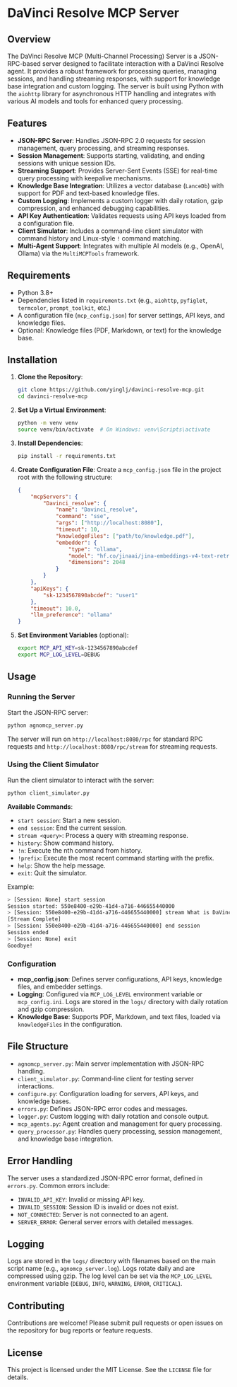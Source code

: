 # DaVinci Resolve MCP Server

## Overview

The DaVinci Resolve MCP (Multi-Channel Processing) Server is a JSON-RPC-based server designed to facilitate interaction with a DaVinci Resolve agent. It provides a robust framework for processing queries, managing sessions, and handling streaming responses, with support for knowledge base integration and custom logging. The server is built using Python with the `aiohttp` library for asynchronous HTTP handling and integrates with various AI models and tools for enhanced query processing.

## Features

- **JSON-RPC Server**: Handles JSON-RPC 2.0 requests for session management, query processing, and streaming responses.
- **Session Management**: Supports starting, validating, and ending sessions with unique session IDs.
- **Streaming Support**: Provides Server-Sent Events (SSE) for real-time query processing with keepalive mechanisms.
- **Knowledge Base Integration**: Utilizes a vector database (`LanceDb`) with support for PDF and text-based knowledge files.
- **Custom Logging**: Implements a custom logger with daily rotation, gzip compression, and enhanced debugging capabilities.
- **API Key Authentication**: Validates requests using API keys loaded from a configuration file.
- **Client Simulator**: Includes a command-line client simulator with command history and Linux-style `!` command matching.
- **Multi-Agent Support**: Integrates with multiple AI models (e.g., OpenAI, Ollama) via the `MultiMCPTools` framework.

## Requirements

- Python 3.8+
- Dependencies listed in `requirements.txt` (e.g., `aiohttp`, `pyfiglet`, `termcolor`, `prompt_toolkit`, etc.)
- A configuration file (`mcp_config.json`) for server settings, API keys, and knowledge files.
- Optional: Knowledge files (PDF, Markdown, or text) for the knowledge base.

## Installation

1. **Clone the Repository**:

   ```bash
   git clone https://github.com/yinglj/davinci-resolve-mcp.git
   cd davinci-resolve-mcp
   ```

2. **Set Up a Virtual Environment**:

   ```bash
   python -m venv venv
   source venv/bin/activate  # On Windows: venv\Scripts\activate
   ```

3. **Install Dependencies**:

   ```bash
   pip install -r requirements.txt
   ```

4. **Create Configuration File**:
   Create a `mcp_config.json` file in the project root with the following structure:

   ```json
   {
       "mcpServers": {
           "Davinci_resolve": {
               "name": "Davinci_resolve",
               "command": "sse",
               "args": ["http://localhost:8080"],
               "timeout": 10,
               "knowledgeFiles": ["path/to/knowledge.pdf"],
               "embedder": {
                   "type": "ollama",
                   "model": "hf.co/jinaai/jina-embeddings-v4-text-retrieval-GGUF:Q4_K_M",
                   "dimensions": 2048
               }
           }
       },
       "apiKeys": {
           "sk-1234567890abcdef": "user1"
       },
       "timeout": 10.0,
       "llm_preference": "ollama"
   }
   ```

5. **Set Environment Variables** (optional):

   ```bash
   export MCP_API_KEY=sk-1234567890abcdef
   export MCP_LOG_LEVEL=DEBUG
   ```

## Usage

### Running the Server

Start the JSON-RPC server:

```bash
python agnomcp_server.py
```

The server will run on `http://localhost:8080/rpc` for standard RPC requests and `http://localhost:8080/rpc/stream` for streaming requests.

### Using the Client Simulator

Run the client simulator to interact with the server:

```bash
python client_simulator.py
```

**Available Commands**:

- `start session`: Start a new session.
- `end session`: End the current session.
- `stream <query>`: Process a query with streaming response.
- `history`: Show command history.
- `!n`: Execute the nth command from history.
- `!prefix`: Execute the most recent command starting with the prefix.
- `help`: Show the help message.
- `exit`: Quit the simulator.

Example:

```bash
> [Session: None] start session
Session started: 550e8400-e29b-41d4-a716-446655440000
> [Session: 550e8400-e29b-41d4-a716-446655440000] stream What is DaVinci Resolve?
[Stream Complete]
> [Session: 550e8400-e29b-41d4-a716-446655440000] end session
Session ended
> [Session: None] exit
Goodbye!
```

### Configuration

- **mcp_config.json**: Defines server configurations, API keys, knowledge files, and embedder settings.
- **Logging**: Configured via `MCP_LOG_LEVEL` environment variable or `mcp_config.ini`. Logs are stored in the `logs/` directory with daily rotation and gzip compression.
- **Knowledge Base**: Supports PDF, Markdown, and text files, loaded via `knowledgeFiles` in the configuration.

## File Structure

- `agnomcp_server.py`: Main server implementation with JSON-RPC handling.
- `client_simulator.py`: Command-line client for testing server interactions.
- `configure.py`: Configuration loading for servers, API keys, and knowledge bases.
- `errors.py`: Defines JSON-RPC error codes and messages.
- `logger.py`: Custom logging with daily rotation and console output.
- `mcp_agents.py`: Agent creation and management for query processing.
- `query_processor.py`: Handles query processing, session management, and knowledge base integration.

## Error Handling

The server uses a standardized JSON-RPC error format, defined in `errors.py`. Common errors include:

- `INVALID_API_KEY`: Invalid or missing API key.
- `INVALID_SESSION`: Session ID is invalid or does not exist.
- `NOT_CONNECTED`: Server is not connected to an agent.
- `SERVER_ERROR`: General server errors with detailed messages.

## Logging

Logs are stored in the `logs/` directory with filenames based on the main script name (e.g., `agnomcp_server.log`). Logs rotate daily and are compressed using gzip. The log level can be set via the `MCP_LOG_LEVEL` environment variable (`DEBUG`, `INFO`, `WARNING`, `ERROR`, `CRITICAL`).

## Contributing

Contributions are welcome! Please submit pull requests or open issues on the repository for bug reports or feature requests.

## License

This project is licensed under the MIT License. See the `LICENSE` file for details.